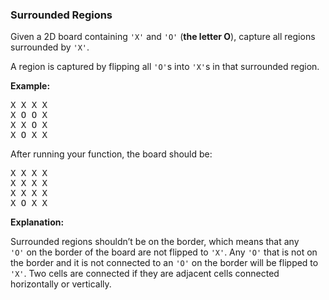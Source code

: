 <h3> Surrounded Regions </h3>
<div><p>Given a 2D board containing <code>'X'</code> and <code>'O'</code> (<strong>the letter O</strong>), capture all regions surrounded by <code>'X'</code>.</p>

<p>A region is captured by flipping all <code>'O'</code>s into <code>'X'</code>s in that surrounded region.</p>

<p><strong>Example:</strong></p>

<pre>X X X X
X O O X
X X O X
X O X X
</pre>

<p>After running your function, the board should be:</p>

<pre>X X X X
X X X X
X X X X
X O X X
</pre>

<p><strong>Explanation:</strong></p>

<p>Surrounded regions shouldn’t be on the border, which means that any <code>'O'</code>&nbsp;on the border of the board are not flipped to <code>'X'</code>. Any <code>'O'</code>&nbsp;that is not on the border and it is not connected to an <code>'O'</code>&nbsp;on the border will be flipped to <code>'X'</code>. Two cells are connected if they are adjacent cells connected horizontally or vertically.</p>
</div>